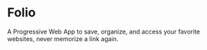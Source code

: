 # Folio
A Progressive Web App to save, organize, and access your favorite websites, never memorize a link again.

